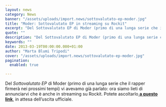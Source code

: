 ```yaml
---
layout: news
category: News
banner: "/assets/uploads/import.news/sottovalutato-ep-moder.jpg"
title: "Moder: Sottovalutato EP in streaming su Rockit"
excerpt: "Del Sottovalutato EP di Moder (primo di una lunga serie che il rapper firmerà nei prossimi tempi) vi avevamo già parlato: ora siamo lieti di annunciarvi che è anche in streaming su Rockit. Potete ascoltarlo a questo link, in attesa dell’uscita ufficiale"
quote: ""
description: "Del Sottovalutato EP di Moder (primo di una lunga serie che il rapper firmerà nei prossimi tempi) vi avevamo già parlato: ora siamo lieti di annunciarvi che è anche in streaming su Rockit. Potete ascoltarlo a questo link, in attesa dell’uscita ufficiale"
keywords: ""
date: 2013-03-19T00:00:00.000+01:00
author: "Marta Blumi Tripodi"
cover: "/assets/uploads/import.news/sottovalutato-ep-moder.jpg"
pagination:
  enabled: true

---
```


Del _Sottovalutato EP_ di Moder (primo di una lunga serie che il rapper firmerà nei prossimi tempi) vi avevamo già parlato: ora siamo lieti di annunciarvi che è anche in streaming su Rockit. Potete ascoltarlo[ **a questo link**](http://www.rockit.it/Moder/album/sottovalutato-ep/21808 "http://www.rockit.it/Moder/album/sottovalutato-ep/21808"), in attesa dell’uscita ufficiale.